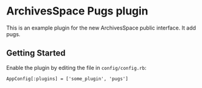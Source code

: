 ArchivesSpace Pugs plugin
===============

This is an example plugin for the new ArchivesSpace public interface.  It add pugs.

## Getting Started

Enable the plugin by editing the file in `config/config.rb`:

    AppConfig[:plugins] = ['some_plugin', 'pugs']